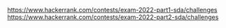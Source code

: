 https://www.hackerrank.com/contests/exam-2022-part1-sda/challenges
https://www.hackerrank.com/contests/exam-2022-part2-sda/challenges